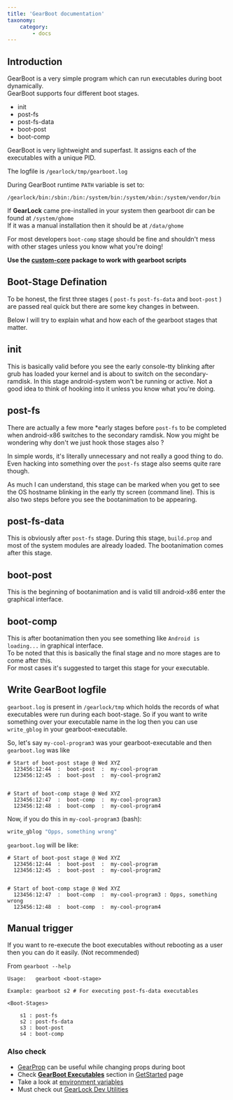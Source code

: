 ```yaml
---
title: 'GearBoot documentation'
taxonomy:
    category:
        - docs
---
```


Introduction
------------

GearBoot is a very simple program which can run executables during boot dynamically.<br>
GearBoot supports four different boot stages.

- init
- post-fs
- post-fs-data
- boot-post
- boot-comp

GearBoot is very lightweight and superfast. It assigns each of the executables with a unique PID.

The logfile is `/gearlock/tmp/gearboot.log`

During GearBoot runtime `PATH` variable is set to:

```
/gearlock/bin:/sbin:/bin:/system/bin:/system/xbin:/system/vendor/bin
```

If **GearLock** came pre-installed in your system then gearboot dir can be found at `/system/ghome`<br>
If it was a manual installation then it should be at `/data/ghome`

For most developers `boot-comp` stage should be fine and shouldn't mess with other stages unless you know what you're doing!

**Use the [custom-core][custom-core-pkg] package to work with gearboot scripts**

Boot-Stage Defination
---------------------

To be honest, the first three stages ( `post-fs` `post-fs-data` and `boot-post` ) are passed real quick but there are some key changes in between.

Below I will try to explain what and how each of the gearboot stages that matter.

init
----

This is basically valid before you see the early console-tty blinking after grub has loaded your kernel and is about to switch on the secondary-ramdisk. In this stage android-system won't be running or active. Not a good idea to think of hooking into it unless you know what you're doing.

post-fs
-------

There are actually a few more *early stages before `post-fs` to be completed when android-x86 switches to the secondary ramdisk. Now you might be wondering why don't we just hook those stages also ?

In simple words, it's literally unnecessary and not really a good thing to do. Even hacking into something over the `post-fs` stage also seems quite rare though.

As much I can understand, this stage can be marked when you get to see the OS hostname blinking in the early tty screen (command line). This is also two steps before you see the bootanimation to be appearing.

post-fs-data
-------------

This is obviously after `post-fs` stage. During this stage, `build.prop` and most of the system modules are already loaded.
The bootanimation comes after this stage.

boot-post
---------

This is the beginning of bootanimation and is valid till android-x86 enter the graphical interface.

boot-comp
---------

This is after bootanimation then you see something like `Android is loading...` in graphical interface.<br>
To be noted that this is basically the final stage and no more stages are to come after this.<br>
For most cases it's suggested to target this stage for your executable.


Write GearBoot logfile
----------------------

`gearboot.log` is present in `/gearlock/tmp` which holds the records of what executables were run during each boot-stage. So if you want to write something over your executable name in the log then you can use `write_gblog` in your gearboot-executable.


So, let's say `my-cool-program3` was your gearboot-executable and then `gearboot.log` was like

```
# Start of boot-post stage @ Wed XYZ
  123456:12:44  :  boot-post  :  my-cool-program
  123456:12:45  :  boot-post  :  my-cool-program2
  

# Start of boot-comp stage @ Wed XYZ
  123456:12:47  :  boot-comp  :  my-cool-program3
  123456:12:48  :  boot-comp  :  my-cool-program4
```

Now, if you do this in `my-cool-program3` (bash):

```bash
write_gblog "Opps, something wrong"
```

`gearboot.log` will be like:

```
# Start of boot-post stage @ Wed XYZ
  123456:12:44  :  boot-post  :  my-cool-program
  123456:12:45  :  boot-post  :  my-cool-program2
  

# Start of boot-comp stage @ Wed XYZ
  123456:12:47  :  boot-comp  :  my-cool-program3 : Opps, something wrong
  123456:12:48  :  boot-comp  :  my-cool-program4
```


Manual trigger
--------------

If you want to re-execute the boot executables without rebooting as a user then you can do it easily. (Not recommended)

From `gearboot --help`

```
Usage:   gearboot <boot-stage>

Example: gearboot s2 # For executing post-fs-data executables

<Boot-Stages>

    s1 : post-fs
    s2 : post-fs-data
    s3 : boot-post
    s4 : boot-comp
```

### Also check

+ [GearProp][GearProp] can be useful while changing props during boot
+ Check **[GearBoot Executables][GearBoot-Executables]** section in [GetStarted][GetStarted] page
+ Take a look at [environment variables][Env-Vars]
+ Must check out [GearLock Dev Utilities][GearLock-Dev-Utils]

[GetStarted]: get-started
[custom-core-pkg]: https://supreme-gamers.com/gearlock/#custom-core-package
[GearLock-Dev-Utils]: https://supreme-gamers.com/gearlock/gearlock-dev-utils
[Env-Vars]: https://supreme-gamers.com/gearlock/environment-variables
[GearProp]: https://supreme-gamers.com/gearlock/gearlock-dev-utils#gearprop
[GearBoot-Executables]: https://supreme-gamers.com/gearlock/#gearboot-executables
